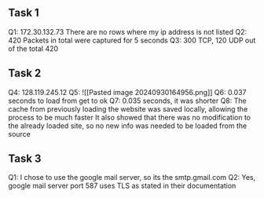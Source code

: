 ## Task 1
Q1:
	172.30.132.73
	There are no rows where my ip address is not listed
Q2:
	420 Packets in total were captured for 5 seconds
Q3:
	300 TCP, 120 UDP out of the total 420

## Task 2
Q4:
	128.119.245.12
Q5:
	![[Pasted image 20240930164956.png]]
Q6:
	0.037 seconds to load from get to ok
Q7:
	0.035 seconds, it was shorter
Q8:
	The cache from previously loading the website was saved locally, allowing the process to be much faster
	It also showed that there was no modification to the already loaded site, so no new info was needed to be loaded from the source

## Task 3
Q1:
	I chose to use the google mail server, so its the smtp.gmail.com
Q2:
	Yes, google mail server port 587 uses TLS as stated in their documentation
